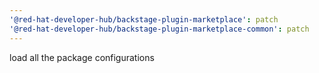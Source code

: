 ```yaml
---
'@red-hat-developer-hub/backstage-plugin-marketplace': patch
'@red-hat-developer-hub/backstage-plugin-marketplace-common': patch
---
```


load all the package configurations
